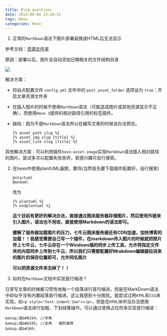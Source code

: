```yaml
---
title: Blog questions
date: 2019-06-04 23:26:51
tags: Hexo
categories: Hexo
---
```


1. 正常的`MarkDown`语法下图片部署装换成HTML后无法显示

参考文档：[资源文件夹](https://hexo.io/zh-cn/docs/asset-folders)

原因：部署以后，图片会自动添加日期相关的文件结构目录

![](http://cdn1.hikariblog.cn/image-1.png)

解决方案：

+ 将站点配置文件 `config.yml` 文件中的 `post_asset_folder` 选项设为 `true`：开启文章资源文件夹

+ 在插入图片的时候不使用`MarkDown`语法（可能造成图片或其他资源显示不正确），而使用`Hexo 3`提供的相对路径引用的标签插件。

+ 缺陷：因为不是`MarkDown`语法所以在编写文章的时候没办法预览。

  ```Hexo
  {% asset_path slug %}
  {% asset_img slug [title] %}
  {% asset_link slug [title] %}
  ```

其他解决方案：可以利用插件`hexo-asset-image`实现`MarkDown`语法插入相对路径的图片。尝试多次以配置失败告终，若感兴趣可自行搜索。

2. 在hexo中使用plantUML画图，要将(当然首先要下载插件配置好，自行搜索)

   ```
   @startuml
   @enduml
   ```

   改为

   ```hexo
   {% plantuml %}
   {% endplantuml %}
   ```

   **这个目前有更好的解决办法，直接通过图床服务器存储图片，然后使用外链来引入图片，语法也不用改，直接使用Markdown的语法即可。**

   **缓解了服务器加载图片的压力，七牛云图床服务器还有CDN加速，加快博客的加载！！我感觉需要自己写一个插件，在markdown传入图片的时候就把照片传上七牛云，七牛云存在一个Windows端的同步上传工具，允许将指定文件夹的内容同步上传到七牛云，所以我们只需要配置好Mrakdown编辑器拉进来的图片的保存位置即可，允许同名图片**

   **可以把资源文件夹去掉了！！**

3. 如何在`MarkDown`文档中实现首行缩进？

日常写文章的时候都习惯性地每一个段落进行首行缩进，但是在MarkDown语法中却似乎没有内置段落首行缩进。这让我感到十分困扰。我尝试过用`HTML`和`CSS`来实现，如`<p style="text-indent:2em"></p>`，但是在`HTML`块中没办法使用`MarkDown`语法进行加粗、下划线等操作。可以通过使用占位符来实现首行缩进：

```
&ensp;或&#8194; //半角
&emsp;或&#8195; //全角   强烈推荐
&nbsp;或&#160;
```



